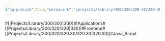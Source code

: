 ```yaml
---
{"dg-publish":true,"permalink":"/projects/library/300/320/320-30/320-30/","noteIcon":"0","created":"2024-02-21T18:05:14.551+09:00","updated":"2024-04-11T00:42:09.886+09:00"}
---
```


#[[Projects/Library/300/300\|300]]#Applications#[[Projects/Library/300/320/320\|320]]#Frontend#[[Projects/Library/300/320/320.30/320.30\|320.30]]#Java_Script


